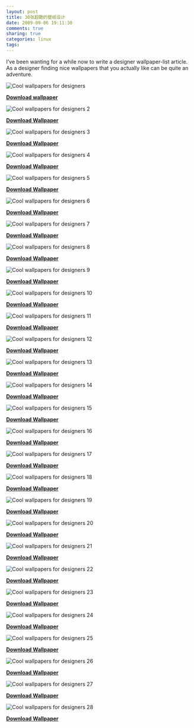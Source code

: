 ```yaml
---
layout: post
title: 30张超酷的壁纸设计
date: 2009-09-06 19:11:30
comments: true
sharing: true
categories: linux
tags: 
---
```


<p>I’ve been wanting for a while now to write a designer wallpaper-list article. As a designer finding nice wallpapers that you actually like can be quite an adventure.</p>  <p><img alt="Cool wallpapers for designers" src="http://www.crazyleafdesign.com/blog/wp-content/uploads/2008/09/abduzeedo-wallpaper-1.jpg" /></p>  <p><strong><a href="http://www.abduzeedo.com/wallpaper-week-22">Download wallpaper</a></strong></p>  <p><img alt="Cool wallpapers for designers 2" src="http://www.crazyleafdesign.com/blog/wp-content/uploads/2008/09/abduzeedo-wallpaper-2.jpg" /></p>  <p><strong><a href="http://www.abduzeedo.com/wallpaper-week-19">Download Wallpaper</a></strong></p>  <p><img alt="Cool wallpapers for designers 3" src="http://www.crazyleafdesign.com/blog/wp-content/uploads/2008/09/abduzeedo-wallpaper-3.jpg" /></p>  <p><strong><a href="http://www.abduzeedo.com/wallpaper-week-9">Download Wallpaper</a></strong></p>  <p><img alt="Cool wallpapers for designers 4" src="http://www.crazyleafdesign.com/blog/wp-content/uploads/2008/09/abduzeedo-wallpaper-4.jpg" /></p>  <p><strong><a href="http://www.abduzeedo.com/wallpaper-week-3">Download Wallpaper</a></strong></p>  <p><img alt="Cool wallpapers for designers 5" src="http://www.crazyleafdesign.com/blog/wp-content/uploads/2008/09/cool-wallpapers-for-designers-5.jpg" /></p>  <p><strong><a href="http://www.vladstudio.com/wallpaper/?605">Download Wallpaper</a></strong></p>  <p><img alt="Cool wallpapers for designers 6" src="http://www.crazyleafdesign.com/blog/wp-content/uploads/2008/09/cool-wallpapers-for-designers-6.jpg" /></p>  <p><strong><a href="http://www.flickr.com/photos/bosspetta/247432612/sizes/o/in/pool-19604169@N00/">Download Wallpaper</a></strong></p>  <p><img alt="Cool wallpapers for designers 7" src="http://www.crazyleafdesign.com/blog/wp-content/uploads/2008/09/cool-wallpapers-for-designers-7.jpg" /></p>  <p><strong><a href="http://www.vladstudio.com/wallpaper/?375">Download Wallpaper</a></strong></p>  <p><img alt="Cool wallpapers for designers 8" src="http://www.crazyleafdesign.com/blog/wp-content/uploads/2008/09/cool-wallpapers-for-designers-8.jpg" /></p>  <p><strong><a href="http://www.flickr.com/photos/larissa-meek/2588603045/sizes/o/in/set-72157603514156097/">Download Wallpaper</a></strong></p>  <p><img alt="Cool wallpapers for designers 9" src="http://www.crazyleafdesign.com/blog/wp-content/uploads/2008/09/cool-wallpapers-for-designers-9.jpg" /></p>  <p><strong><a href="http://www.flickr.com/photos/larissa-meek/2461467865/sizes/l/in/set-72157603514156097/">Download Wallpaper</a></strong></p>  <p><img alt="Cool wallpapers for designers 10" src="http://www.crazyleafdesign.com/blog/wp-content/uploads/2008/09/cool-wallpapers-for-designers-10.jpg" /></p>  <p><strong><a href="http://www.flickr.com/photos/larissa-meek/2750705046/sizes/l/in/set-72157603514156097/">Download Wallpaper</a></strong></p>  <p><img alt="Cool wallpapers for designers 11" src="http://www.crazyleafdesign.com/blog/wp-content/uploads/2008/09/cool-wallpapers-for-designers-11.jpg" /></p>  <p><strong><a href="http://www.flickr.com/photos/pixelcriminals/2506441767/sizes/l/">Download Wallpaper</a></strong></p>  <p><img alt="Cool wallpapers for designers 12" src="http://www.crazyleafdesign.com/blog/wp-content/uploads/2008/09/cool-wallpapers-for-designers-12.jpg" /></p>  <p><strong><a href="http://www.flickr.com/photos/andreaskoller/2163086771/sizes/l/">Download Wallpaper</a></strong></p>  <p><img alt="Cool wallpapers for designers 13" src="http://www.crazyleafdesign.com/blog/wp-content/uploads/2008/09/cool-wallpapers-for-designers-13.jpg" /></p>  <p><strong><a href="http://www.flickr.com/photos/estemano/2882581889/sizes/l/in/pool-613394@N22/">Download Wallpaper</a></strong></p>  <p><img alt="Cool wallpapers for designers 14" src="http://www.crazyleafdesign.com/blog/wp-content/uploads/2008/09/cool-wallpapers-for-designers-14.jpg" /></p>  <p><strong><a href="http://www.flickr.com/photos/cruciald/2887127785/sizes/l/in/pool-613394@N22/">Download Wallpaper</a></strong></p>  <p><img alt="Cool wallpapers for designers 15" src="http://www.crazyleafdesign.com/blog/wp-content/uploads/2008/09/cool-wallpapers-for-designers-15.jpg" /></p>  <p><strong><a href="http://www.flickr.com/photos/vlinzmayer/309113495/sizes/o/">Download Wallpaper</a></strong></p>  <p><img alt="Cool wallpapers for designers 16" src="http://www.crazyleafdesign.com/blog/wp-content/uploads/2008/09/cool-wallpapers-for-designers-16.jpg" /></p>  <p><strong><a href="http://www.flickr.com/photos/crystalbeta/2110416283/sizes/l/">Download Wallpaper</a></strong></p>  <p><img alt="Cool wallpapers for designers 17" src="http://www.crazyleafdesign.com/blog/wp-content/uploads/2008/09/cool-wallpapers-for-designers-17.jpg" /></p>  <p><strong><a href="http://www.flickr.com/photos/wesnolte/2740577749/sizes/o/">Download Wallpaper</a></strong></p>  <p><img alt="Cool wallpapers for designers 18" src="http://www.crazyleafdesign.com/blog/wp-content/uploads/2008/09/cool-wallpapers-for-designers-18.jpg" /></p>  <p><strong><a href="http://www.flickr.com/photos/wesnolte/2843031697/sizes/l/">Download Wallpaper</a></strong></p>  <p><img alt="Cool wallpapers for designers 19" src="http://www.crazyleafdesign.com/blog/wp-content/uploads/2008/09/cool-wallpapers-for-designers-19.jpg" /></p>  <p><strong><a href="http://www.flickr.com/photos/bdesignbe/2647129133/sizes/l/">Download Wallpaper</a></strong></p>  <p><img alt="Cool wallpapers for designers 20" src="http://www.crazyleafdesign.com/blog/wp-content/uploads/2008/09/cool-wallpapers-for-designers-20.jpg" /></p>  <p><strong><a href="http://www.flickr.com/photos/jonybeta/2566863868/sizes/l/">Download Wallpaper</a></strong></p>  <p><img alt="Cool wallpapers for designers 21" src="http://www.crazyleafdesign.com/blog/wp-content/uploads/2008/09/cool-wallpapers-for-designers-21.jpg" /></p>  <p><strong><a href="http://www.flickr.com/photos/edpeixoto/2548488940/sizes/o/">Download Wallpaper</a></strong></p>  <p><img alt="Cool wallpapers for designers 22" src="http://www.crazyleafdesign.com/blog/wp-content/uploads/2008/09/cool-wallpapers-for-designers-22.jpg" /></p>  <p><strong><a href="http://www.flickr.com/photos/12557103@N08/2480965099/sizes/o/">Download Wallpaper</a></strong></p>  <p><img alt="Cool wallpapers for designers 23" src="http://www.crazyleafdesign.com/blog/wp-content/uploads/2008/09/cool-wallpapers-for-designers-23.jpg" /></p>  <p><strong><a href="http://www.flickr.com/photos/ww4f/1438053497/sizes/o/">Download Wallpaper</a></strong></p>  <p><img alt="Cool wallpapers for designers 24" src="http://www.crazyleafdesign.com/blog/wp-content/uploads/2008/09/cool-wallpapers-for-designers-24.jpg" /></p>  <p><strong><a href="http://www.flickr.com/photos/koubis/2315780137/sizes/l/">Download Wallpaper</a></strong></p>  <p><img alt="Cool wallpapers for designers 25" src="http://www.crazyleafdesign.com/blog/wp-content/uploads/2008/09/cool-wallpapers-for-designers-25.jpg" /></p>  <p><strong><a href="http://www.flickr.com/photos/dangergraphics/129665055/sizes/l/">Download Wallpaper</a></strong></p>  <p><img alt="Cool wallpapers for designers 26" src="http://www.crazyleafdesign.com/blog/wp-content/uploads/2008/09/cool-wallpapers-for-designers-26.jpg" /></p>  <p><strong><a href="http://www.flickr.com/photos/loswl/2219464349/sizes/l/">Download Wallpaper</a></strong></p>  <p><img alt="Cool wallpapers for designers 27" src="http://www.crazyleafdesign.com/blog/wp-content/uploads/2008/09/cool-wallpapers-for-designers-27.jpg" /></p>  <p><strong><a href="http://www.flickr.com/photos/davidht/2315558017/sizes/l/">Download Wallpaper</a></strong></p>  <p><img alt="Cool wallpapers for designers 28" src="http://www.crazyleafdesign.com/blog/wp-content/uploads/2008/09/cool-wallpapers-for-designers-28.jpg" /></p>  <p><strong><a href="http://www.flickr.com/photos/ronanconroy/151212575/sizes/o/">Download Wallpaper</a></strong></p>  <p><img alt="Cool wallpapers for designers 29" src="http://ww